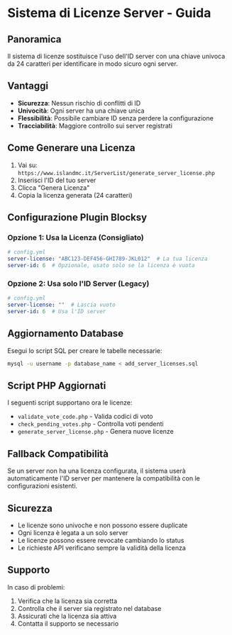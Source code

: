 # Sistema di Licenze Server - Guida

## Panoramica
Il sistema di licenze sostituisce l'uso dell'ID server con una chiave univoca da 24 caratteri per identificare in modo sicuro ogni server.

## Vantaggi
- **Sicurezza**: Nessun rischio di conflitti di ID
- **Univocità**: Ogni server ha una chiave unica
- **Flessibilità**: Possibile cambiare ID senza perdere la configurazione
- **Tracciabilità**: Maggiore controllo sui server registrati

## Come Generare una Licenza

1. Vai su: `https://www.islandmc.it/ServerList/generate_server_license.php`
2. Inserisci l'ID del tuo server
3. Clicca "Genera Licenza"
4. Copia la licenza generata (24 caratteri)

## Configurazione Plugin Blocksy

### Opzione 1: Usa la Licenza (Consigliato)
```yaml
# config.yml
server-license: "ABC123-DEF456-GHI789-JKL012"  # La tua licenza
server-id: 6  # Opzionale, usato solo se la licenza è vuota
```

### Opzione 2: Usa solo l'ID Server (Legacy)
```yaml
# config.yml
server-license: ""  # Lascia vuoto
server-id: 6  # Usa l'ID server
```

## Aggiornamento Database

Esegui lo script SQL per creare le tabelle necessarie:
```bash
mysql -u username -p database_name < add_server_licenses.sql
```

## Script PHP Aggiornati

I seguenti script supportano ora le licenze:
- `validate_vote_code.php` - Valida codici di voto
- `check_pending_votes.php` - Controlla voti pendenti
- `generate_server_license.php` - Genera nuove licenze

## Fallback Compatibilità

Se un server non ha una licenza configurata, il sistema userà automaticamente l'ID server per mantenere la compatibilità con le configurazioni esistenti.

## Sicurezza

- Le licenze sono univoche e non possono essere duplicate
- Ogni licenza è legata a un solo server
- Le licenze possono essere revocate cambiando lo status
- Le richieste API verificano sempre la validità della licenza

## Supporto

In caso di problemi:
1. Verifica che la licenza sia corretta
2. Controlla che il server sia registrato nel database
3. Assicurati che la licenza sia attiva
4. Contatta il supporto se necessario